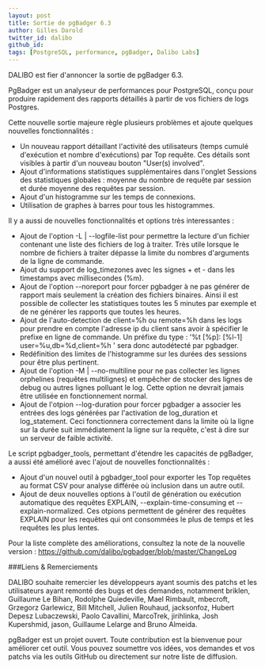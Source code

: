 ```yaml
---
layout: post
title: Sortie de pgBadger 6.3
author: Gilles Darold
twitter_id: dalibo
github_id: 
tags: [PostgreSQL, performance, pgBadger, Dalibo Labs]
---
```

DALIBO est fier d'annoncer la sortie de pgBadger 6.3.

PgBadger est un analyseur de performances pour PostgreSQL, conçu pour produire rapidement
des rapports détaillés à partir de vos fichiers de logs Postgres.

<!--MORE-->

Cette nouvelle sortie majeure règle plusieurs problèmes et ajoute quelques nouvelles fonctionnalités :

  * Un nouveau rapport détaillant l'activité des utilisateurs (temps cumulé d'exécution et nombre d'exécutions)  par Top requête. Ces détails sont visibles à partir d'un nouveau bouton "User(s) involved".
  * Ajout d'informations statistiques supplémentaires dans l'onglet Sessions des statistiques globales : moyenne du nombre de requête par session et durée moyenne des requêtes par session.
  * Ajout d'un histogramme sur les temps de connexions.
  * Utilisation de graphes à barres pour tous les histogrammes.

Il y a aussi de nouvelles fonctionnalités et options très interessantes :

  * Ajout de l'option -L | --logfile-list pour permettre la lecture d'un fichier contenant une liste des fichiers de log à traiter. Très utile lorsque le nombre de fichiers à traiter dépasse la limite du nombres d'arguments de la ligne de commande.
  * Ajout du support de log_timezones avec les signes + et - dans les timestamps avec millisecondes (%m).
  * Ajout de l'option --noreport pour forcer pgbadger à ne pas générer de rapport mais seulement la création des fichiers binaires. Ainsi il est possible de collecter les statistiques toutes les 5 minutes par exemple et de ne générer les rapports que toutes les heures.
  * Ajout de l'auto-detection de client=%h ou remote=%h dans les logs pour prendre en compte l'adresse ip du client sans avoir à spécifier le prefixe en ligne de commande. Un préfixe du type : '%t [%p]: [%l-1] user=%u,db=%d,client=%h ' sera donc autodétecté par pgbadger.
  * Redéfinition des limites de l'histogramme sur les durées des sessions pour être plus pertinent.
  * Ajout de l'option -M | --no-multiline pour ne pas collecter les lignes orphelines (requêtes multilignes) et empêcher de stocker des lignes de debug ou autres lignes polluant le log. Cette option ne devrait jamais être utilisée en fonctionnement normal.
  * Ajout de l'otpion --log-duration pour forcer pgbadger a associer les entrées des logs générées par l'activation de log_duration et log_statement. Ceci fonctionnera correctement dans la limite où la ligne sur la durée suit immédiatement la ligne sur la requête, c'est à dire sur un serveur de faible activité.

Le script pgbadger_tools, permettant d'étendre les capacités de pgBadger, a aussi été amélioré avec l'ajout de nouvelles fonctionnalités :

  * Ajout d'un nouvel outil à pgbadger_tool pour exporter les Top requêtes au format CSV pour analyse différée où inclusion dans un autre outil.
  * Ajout de deux nouvelles options à l'outil de génération ou exécution automatique des requêtes EXPLAIN, --explain-time-consuming et --explain-normalized. Ces otpions permettent de générer des requêtes EXPLAIN pour les requêtes qui ont consommées le plus de temps et les requêtes les plus lentes.

Pour la liste complète des améliorations, consultez la note de la nouvelle version :
https://github.com/dalibo/pgbadger/blob/master/ChangeLog

###Liens & Remerciements

DALIBO souhaite remercier les développeurs ayant soumis des patchs et les utilisateurs ayant
remonté des bugs et des demandes, notamment briklen, Guillaume Le Bihan, Rodolphe Quiedeville,
Mael Rimbault, mbecroft, Grzegorz Garlewicz, Bill Mitchell, Julien Rouhaud, jacksonfoz, Hubert
Depesz Lubaczewski, Paolo Cavallini, MarcoTrek, jirihlinka, Josh Kupershmid, jason, Guillaume
Lelarge and Bruno Almeida.

pgBadger est un projet ouvert. Toute contribution est la bienvenue pour améliorer cet outil.
Vous pouvez soumettre vos idées, vos demandes et vos patchs via les outils GitHub ou directement
sur notre liste de diffusion.


